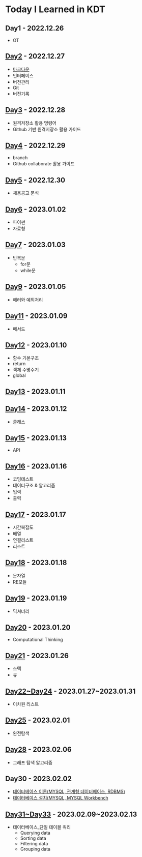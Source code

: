 # **Today I Learned in KDT**

## **Day1**  - 2022.12.26
- OT

## **[Day2](records/1227-버전기록(개인).md)** - 2022.12.27
- [마크다운](https://github.com/whatareyoudoingz/TIL/blob/master/records/markdown.md)
- 인터페이스
- 버전관리
- Git
-  버전기록
## **[Day3](records/1228-버전기록(개인2).md)** - 2022.12.28
- 원격저장소 활용 명령어
- Github 기반 원격저장소 활용 가이드
## **[Day4](records/1229-버전기록(협업).md)** - 2022.12.29
- branch
-  Github collaborate 활용 가이드
## **[Day5](records/1230-취뽀1.md)** - 2022.12.30
- 채용공고 분석

## **[Day6](records/0102_자료형.md)** - 2023.01.02
- 파이썬
- 자료형

## **[Day7](records/0102_자료형.md)** - 2023.01.03
- 반복문
    -  for문
    - while문

## **[Day9](records/0105_에러.md)** - 2023.01.05
- 에러와 예외처리

## **[Day11](records/0109_메서드.md)** - 2023.01.09
- 메서드

## **[Day12](records/0110_사용자지정함수.md)** - 2023.01.10
- 함수 기본구조
- return
- 객체 수명주기
- global

## **[Day13](records/0111_알고리즘_1.md)** - 2023.01.11

## **[Day14](records/0112_클래스.md)** - 2023.01.12
- 클래스

## **[Day15](records/0113_API.md)** - 2023.01.13
- API

## **[Day16](records/0116_알고리즘_2.md)** - 2023.01.16
- 코딩테스트
- 데이터구조 & 알고리즘
- 입력
- 출력

## **[Day17](records/0117_시간복잡도.md)** - 2023.01.17
- 시간복잡도
- 배열
- 연결리스트
- 리스트

## **[Day18](records/0118_RE.md)** - 2023.01.18
- 문자열
- RE모듈

## **[Day19](records/0119.md)** - 2023.01.19
- 딕셔너리

## **[Day20](records/0120.md)** - 2023.01.20
- Computational Thinking

## **[Day21](records/0126.md)** - 2023.01.26
- 스택
- 큐

## **[Day22~Day24](records/0127-0131.md)** - 2023.01.27~2023.01.31
- 이차원 리스트

## **[Day25](records/0201.md)** - 2023.02.01
- 완전탐색

## **[Day28](records/0206.md)** - 2023.02.06
- 그래프 탐색 알고리즘

## **Day30** - 2023.02.02
- [데이터베이스 이론(MYSQL, 관계형 데이터베이스, RDBMS)](records/0208_데이터베이스1.md)
- [데이터베이스 설치(MYSQL, MYSQL Workbench](records/0208_MySQL+MySQL_Workbench_설치.md)

## **[Day31~Day33](records/0209.md)** - 2023.02.09~2023.02.13
- 데이터베이스_단일 테이블 쿼리
    - Querying data
    - Sorting data
    - Filtering data
    - Grouping data